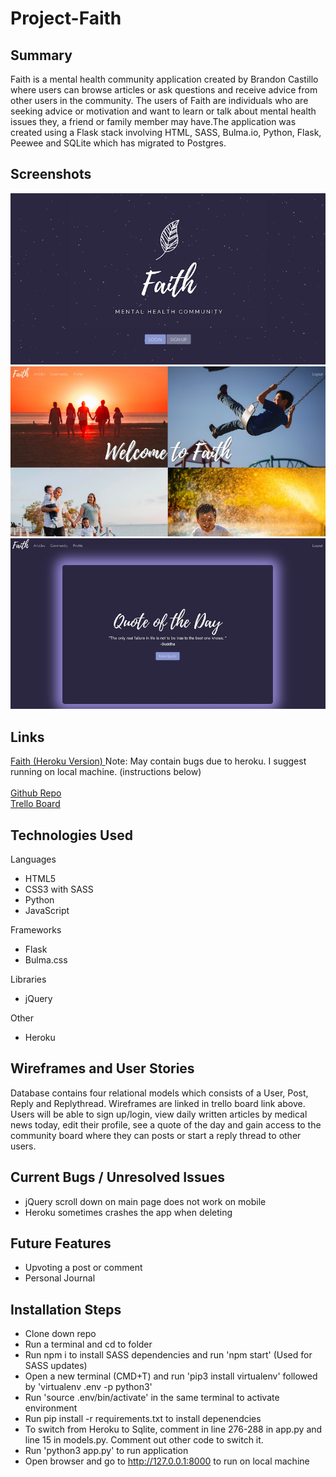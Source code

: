 # Project-Faith

## Summary
Faith is a mental health community application created by Brandon Castillo where users can browse articles or ask questions and receive advice from other users in the community. The users of Faith are individuals who are seeking advice or motivation and want to learn or talk about mental health issues they, a friend or family member may have.The application was created using a Flask stack involving HTML, SASS, Bulma.io, Python, Flask, Peewee and SQLite which has migrated to Postgres.

## Screenshots
![](assets/Landing.png)
![](assets/Main.png)
![](assets/Profile.png)


## Links
<a href="https://faith-community.herokuapp.com/">Faith (Heroku Version) </a> Note: May contain bugs due to heroku. I suggest running on local machine. (instructions below)  
<br>
<a href="https://github.com/brandonmcastillo/Project-Faith">Github Repo</a> 
<br>
<a href="https://trello.com/b/qzbvwKuk/faith">Trello Board</a>




## Technologies Used
Languages
- HTML5
- CSS3 with SASS
- Python
- JavaScript

Frameworks
- Flask
- Bulma.css

Libraries
- jQuery

Other
- Heroku

## Wireframes and User Stories
Database contains four relational models which consists of a User, Post, Reply and Replythread.
Wireframes are linked in trello board link above. Users will be able to sign up/login, view daily written articles by medical news today, edit their profile, see a quote of the day and gain access to the community board where they can posts or start a reply thread to other users.  

## Current Bugs / Unresolved Issues
- jQuery scroll down on main page does not work on mobile
- Heroku sometimes crashes the app when deleting

## Future Features
- Upvoting a post or comment
- Personal Journal 


## Installation Steps
- Clone down repo
- Run a terminal and cd to folder
- Run npm i to install SASS dependencies and run 'npm start' (Used for SASS updates)
- Open a new terminal (CMD+T) and run 'pip3 install virtualenv' followed by 'virtualenv .env -p python3'
- Run 'source .env/bin/activate' in the same terminal to activate environment
- Run pip install -r requirements.txt to install depenendcies
- To switch from Heroku to Sqlite, comment in line 276-288 in app.py and line 15 in models.py. Comment out other code to switch it.
- Run 'python3 app.py' to run application
- Open browser and go to http://127.0.0.1:8000 to run on local machine





